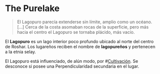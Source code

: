 # The Purelake
> El Lagopuro parecía extenderse sin límite, amplio como un océano. [...] Cerca de la costa asomaban rocas de la superficie, pero más hacia el centro el Lagopuro se tornaba plácido, más vacío.

El **Lagopuro** es un lago interior poco profundo ubicado al norte del centro de Roshar. Los lugareños reciben el nombre de **lagopureños** y pertenecen a la etnia selay.

El Lagopuro está influenciado, de alún modo, por #[Cultivación](characters/cultivation). Se desconoce si posee una Perpendicularidad secundaria en el lugar.
